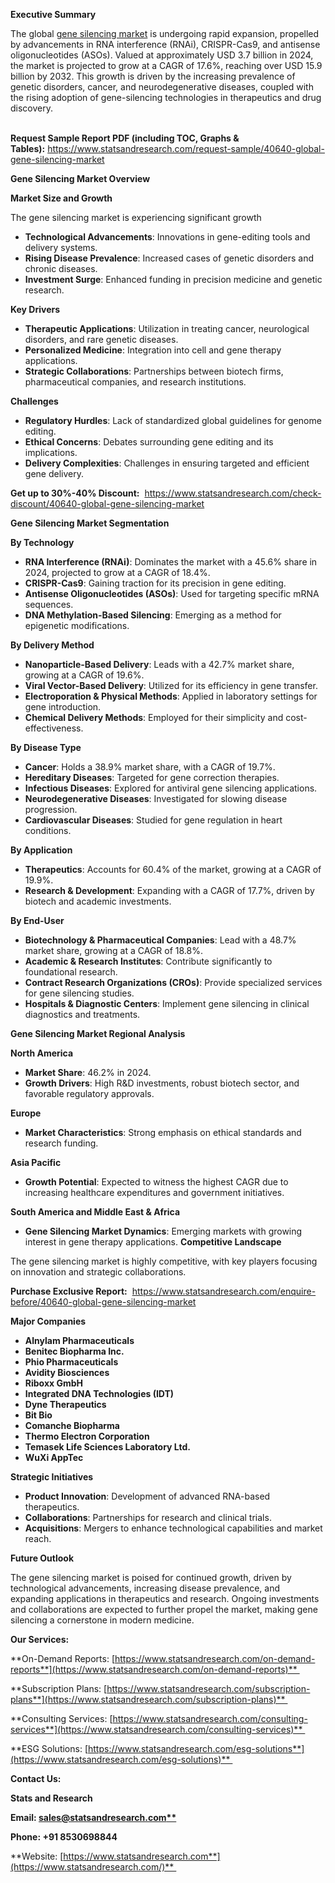 ﻿**Executive Summary**

The global [gene silencing market](https://www.statsandresearch.com/report/40640-global-gene-silencing-market) is undergoing rapid expansion, propelled by advancements in RNA interference (RNAi), CRISPR-Cas9, and antisense oligonucleotides (ASOs). Valued at approximately USD 3.7 billion in 2024, the market is projected to grow at a CAGR of 17.6%, reaching over USD 15.9 billion by 2032. This growth is driven by the increasing prevalence of genetic disorders, cancer, and neurodegenerative diseases, coupled with the rising adoption of gene-silencing technologies in therapeutics and drug discovery. 

\
**Request Sample Report PDF (including TOC, Graphs & Tables):** <https://www.statsandresearch.com/request-sample/40640-global-gene-silencing-market> 

**Gene Silencing Market Overview**

**Market Size and Growth**

The gene silencing market is experiencing significant growth 

- **Technological Advancements**: Innovations in gene-editing tools and delivery systems.
- **Rising Disease Prevalence**: Increased cases of genetic disorders and chronic diseases.
- **Investment Surge**: Enhanced funding in precision medicine and genetic research. 

**Key Drivers**

- **Therapeutic Applications**: Utilization in treating cancer, neurological disorders, and rare genetic diseases.
- **Personalized Medicine**: Integration into cell and gene therapy applications.
- **Strategic Collaborations**: Partnerships between biotech firms, pharmaceutical companies, and research institutions.

**Challenges**

- **Regulatory Hurdles**: Lack of standardized global guidelines for genome editing.
- **Ethical Concerns**: Debates surrounding gene editing and its implications.
- **Delivery Complexities**: Challenges in ensuring targeted and efficient gene delivery.

**Get up to 30%-40% Discount:**  <https://www.statsandresearch.com/check-discount/40640-global-gene-silencing-market> 

**Gene Silencing Market Segmentation**

**By Technology**

- **RNA Interference (RNAi)**: Dominates the market with a 45.6% share in 2024, projected to grow at a CAGR of 18.4%.
- **CRISPR-Cas9**: Gaining traction for its precision in gene editing.
- **Antisense Oligonucleotides (ASOs)**: Used for targeting specific mRNA sequences.
- **DNA Methylation-Based Silencing**: Emerging as a method for epigenetic modifications.

**By Delivery Method**

- **Nanoparticle-Based Delivery**: Leads with a 42.7% market share, growing at a CAGR of 19.6%.
- **Viral Vector-Based Delivery**: Utilized for its efficiency in gene transfer.
- **Electroporation & Physical Methods**: Applied in laboratory settings for gene introduction.
- **Chemical Delivery Methods**: Employed for their simplicity and cost-effectiveness. 

**By Disease Type**

- **Cancer**: Holds a 38.9% market share, with a CAGR of 19.7%.
- **Hereditary Diseases**: Targeted for gene correction therapies.
- **Infectious Diseases**: Explored for antiviral gene silencing applications.
- **Neurodegenerative Diseases**: Investigated for slowing disease progression.
- **Cardiovascular Diseases**: Studied for gene regulation in heart conditions. 

**By Application**

- **Therapeutics**: Accounts for 60.4% of the market, growing at a CAGR of 19.9%.
- **Research & Development**: Expanding with a CAGR of 17.7%, driven by biotech and academic investments. 

**By End-User**

- **Biotechnology & Pharmaceutical Companies**: Lead with a 48.7% market share, growing at a CAGR of 18.8%.
- **Academic & Research Institutes**: Contribute significantly to foundational research.
- **Contract Research Organizations (CROs)**: Provide specialized services for gene silencing studies.
- **Hospitals & Diagnostic Centers**: Implement gene silencing in clinical diagnostics and treatments. 

**Gene Silencing Market Regional Analysis**

**North America**

- **Market Share**: 46.2% in 2024.
- **Growth Drivers**: High R&D investments, robust biotech sector, and favorable regulatory approvals. 

**Europe**

- **Market Characteristics**: Strong emphasis on ethical standards and research funding.

**Asia Pacific**

- **Growth Potential**: Expected to witness the highest CAGR due to increasing healthcare expenditures and government initiatives. 

**South America and Middle East & Africa**

- **Gene Silencing Market Dynamics**: Emerging markets with growing interest in gene therapy applications. **Competitive Landscape**

The gene silencing market is highly competitive, with key players focusing on innovation and strategic collaborations.

**Purchase Exclusive Report:**  <https://www.statsandresearch.com/enquire-before/40640-global-gene-silencing-market> 

**Major Companies**

- **Alnylam Pharmaceuticals**
- **Benitec Biopharma Inc.**
- **Phio Pharmaceuticals**
- **Avidity Biosciences**
- **Riboxx GmbH**
- **Integrated DNA Technologies (IDT)**
- **Dyne Therapeutics**
- **Bit Bio**
- **Comanche Biopharma**
- **Thermo Electron Corporation**
- **Temasek Life Sciences Laboratory Ltd.**
- **WuXi AppTec** 

**Strategic Initiatives**

- **Product Innovation**: Development of advanced RNA-based therapeutics.
- **Collaborations**: Partnerships for research and clinical trials.
- **Acquisitions**: Mergers to enhance technological capabilities and market reach. 

**Future Outlook**

The gene silencing market is poised for continued growth, driven by technological advancements, increasing disease prevalence, and expanding applications in therapeutics and research. Ongoing investments and collaborations are expected to further propel the market, making gene silencing a cornerstone in modern medicine.

**Our Services:** 

**On-Demand Reports: [https://www.statsandresearch.com/on-demand-reports**](https://www.statsandresearch.com/on-demand-reports)** 

**Subscription Plans: [https://www.statsandresearch.com/subscription-plans**](https://www.statsandresearch.com/subscription-plans)** 

**Consulting Services: [https://www.statsandresearch.com/consulting-services**](https://www.statsandresearch.com/consulting-services)** 

**ESG Solutions: [https://www.statsandresearch.com/esg-solutions**](https://www.statsandresearch.com/esg-solutions)** 

**Contact Us:** 

**Stats and Research** 

**Email: [sales@statsandresearch.com**](mailto:sales@statsandresearch.com)** 

**Phone: +91 8530698844** 

**Website: [https://www.statsandresearch.com**](https://www.statsandresearch.com/)** 





